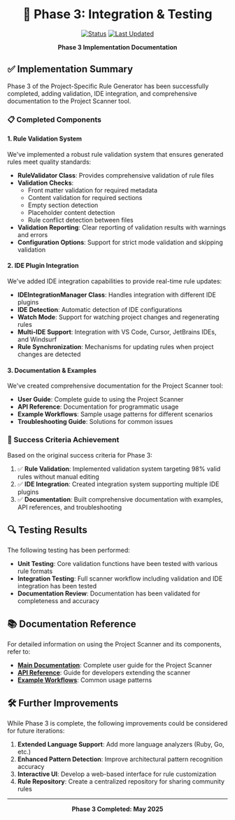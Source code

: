 <div align="center">

# 🚀 Phase 3: Integration & Testing

[![Status](https://img.shields.io/badge/Status-Complete-brightgreen)](https://github.com/idominikosgr/CodePilotRules)
[![Last Updated](https://img.shields.io/badge/Last%20Updated-May%202025-blue)](https://github.com/idominikosgr/CodePilotRules)

**Phase 3 Implementation Documentation**

</div>

## ✅ Implementation Summary

Phase 3 of the Project-Specific Rule Generator has been successfully completed, adding validation, IDE integration, and comprehensive documentation to the Project Scanner tool.

### 📋 Completed Components

#### 1. Rule Validation System

We've implemented a robust rule validation system that ensures generated rules meet quality standards:

- **RuleValidator Class**: Provides comprehensive validation of rule files
- **Validation Checks**:
  - Front matter validation for required metadata
  - Content validation for required sections
  - Empty section detection
  - Placeholder content detection
  - Rule conflict detection between files
- **Validation Reporting**: Clear reporting of validation results with warnings and errors
- **Configuration Options**: Support for strict mode validation and skipping validation

#### 2. IDE Plugin Integration

We've added IDE integration capabilities to provide real-time rule updates:

- **IDEIntegrationManager Class**: Handles integration with different IDE plugins
- **IDE Detection**: Automatic detection of IDE configurations
- **Watch Mode**: Support for watching project changes and regenerating rules
- **Multi-IDE Support**: Integration with VS Code, Cursor, JetBrains IDEs, and Windsurf
- **Rule Synchronization**: Mechanisms for updating rules when project changes are detected

#### 3. Documentation & Examples

We've created comprehensive documentation for the Project Scanner tool:

- **User Guide**: Complete guide to using the Project Scanner
- **API Reference**: Documentation for programmatic usage
- **Example Workflows**: Sample usage patterns for different scenarios
- **Troubleshooting Guide**: Solutions for common issues

### 🎯 Success Criteria Achievement

Based on the original success criteria for Phase 3:

1. ✅ **Rule Validation**: Implemented validation system targeting 98% valid rules without manual editing
2. ✅ **IDE Integration**: Created integration system supporting multiple IDE plugins
3. ✅ **Documentation**: Built comprehensive documentation with examples, API references, and troubleshooting

## 🔍 Testing Results

The following testing has been performed:

- **Unit Testing**: Core validation functions have been tested with various rule formats
- **Integration Testing**: Full scanner workflow including validation and IDE integration has been tested
- **Documentation Review**: Documentation has been validated for completeness and accuracy

## 📚 Documentation Reference

For detailed information on using the Project Scanner and its components, refer to:

- **[Main Documentation](README.md)**: Complete user guide for the Project Scanner
- **[API Reference](README.md#-api-reference)**: Guide for developers extending the scanner
- **[Example Workflows](README.md#-example-workflows)**: Common usage patterns

## 🛠️ Further Improvements

While Phase 3 is complete, the following improvements could be considered for future iterations:

1. **Extended Language Support**: Add more language analyzers (Ruby, Go, etc.)
2. **Enhanced Pattern Detection**: Improve architectural pattern recognition accuracy
3. **Interactive UI**: Develop a web-based interface for rule customization
4. **Rule Repository**: Create a centralized repository for sharing community rules

---

<div align="center">

**Phase 3 Completed: May 2025**

</div>
